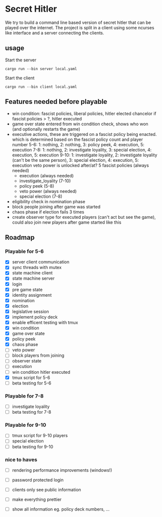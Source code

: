 # Secret Hitler

We try to build a command line based version of secret hitler that can be played over the internet. The project is split in a client using some ncurses like interface and a server connecting the clients.

## usage

Start the server
```
cargo run --bin server local.yaml
```

Start the client
```
cargo run --bin client local.yaml
```

## Features needed before playable
- win condition: fascist policies, liberal policies, hitler elected chancelor if fascist policies > ?, hitler executed
- game over state entered from win condition check, shows who won (and optionally restarts the game)
- executive actions, these are triggered on a fascist policy being enacted. which is determined based on the fascist policy count and player number 
    5-6: 1: nothing, 2: nothing, 3: policy peek, 4: execution, 5: execution
    7-8: 1: nothing, 2: investigate loyality, 3: special election, 4: execution, 5: execution
    9-10: 1: investigate loyality, 2: investigate loyality (can't be the same person), 3: special election, 4: execution, 5: execution
    veto power is unlocked after/at? 5 fascist policies (always needed)
    - execution (always needed) 
    - investigate_loyality (7-10)
    - policy peek (5-8)
    - veto power (always needed)
    - special election (7-8)
- eligibility check in nomination phase
- block people joining after game was started
- chaos phase if election fails 3 times
- create observer type for executed players (can't act but see the game), could also join new players after game started like this

## Roadmap

### Playable for 5-6
- [x] server client communication
- [x] sync threads with mutex
- [x] state machine client
- [x] state machine server
- [x] login
- [x] pre game state
- [x] identity assignment
- [x] nomination
- [x] election
- [x] legislative session
- [x] implement policy deck
- [x] enable efficent testing with tmux
- [x] win condition
- [x] game over state
- [x] policy peek
- [x] chaos phase
- [ ] veto power
- [ ] block players from joining
- [ ] observer state
- [ ] execution
- [ ] win condition hitler executed
- [x] tmux script for 5-6
- [ ] beta testing for 5-6

### Playable for 7-8
- [ ] investigate loyality
- [ ] beta testing for 7-8

### Playable for 9-10
- [ ] tmux script for 9-10 players
- [ ] special election
- [ ] beta testing for 9-10

### nice to haves
- [ ] rendering performance improvements (windows!)
- [ ] password protected login
- [ ] clients only see public information
- [ ] make everything prettier
- [ ] show all information eg. policy deck numbers, ... 

